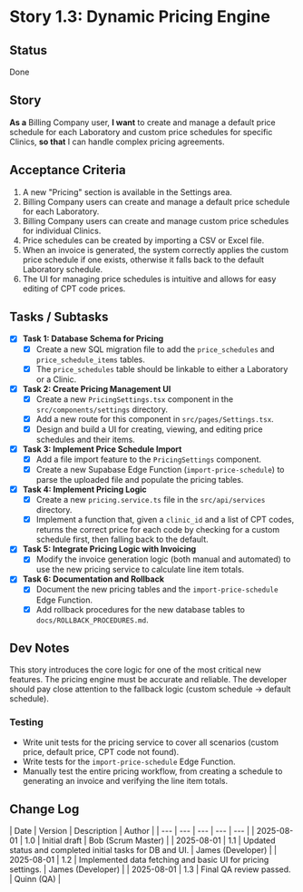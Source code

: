 # Story 1.3: Dynamic Pricing Engine

## Status
Done

## Story
**As a** Billing Company user,
**I want** to create and manage a default price schedule for each Laboratory and custom price schedules for specific Clinics,
**so that** I can handle complex pricing agreements.

## Acceptance Criteria
1.  A new "Pricing" section is available in the Settings area.
2.  Billing Company users can create and manage a default price schedule for each Laboratory.
3.  Billing Company users can create and manage custom price schedules for individual Clinics.
4.  Price schedules can be created by importing a CSV or Excel file.
5.  When an invoice is generated, the system correctly applies the custom price schedule if one exists, otherwise it falls back to the default Laboratory schedule.
6.  The UI for managing price schedules is intuitive and allows for easy editing of CPT code prices.

## Tasks / Subtasks
- [x] **Task 1: Database Schema for Pricing**
    - [x] Create a new SQL migration file to add the `price_schedules` and `price_schedule_items` tables.
    - [x] The `price_schedules` table should be linkable to either a Laboratory or a Clinic.
- [x] **Task 2: Create Pricing Management UI**
    - [x] Create a new `PricingSettings.tsx` component in the `src/components/settings` directory.
    - [x] Add a new route for this component in `src/pages/Settings.tsx`.
    - [x] Design and build a UI for creating, viewing, and editing price schedules and their items.
- [x] **Task 3: Implement Price Schedule Import**
    - [x] Add a file import feature to the `PricingSettings` component.
    - [x] Create a new Supabase Edge Function (`import-price-schedule`) to parse the uploaded file and populate the pricing tables.
- [x] **Task 4: Implement Pricing Logic**
    - [x] Create a new `pricing.service.ts` file in the `src/api/services` directory.
    - [x] Implement a function that, given a `clinic_id` and a list of CPT codes, returns the correct price for each code by checking for a custom schedule first, then falling back to the default.
- [x] **Task 5: Integrate Pricing Logic with Invoicing**
    - [x] Modify the invoice generation logic (both manual and automated) to use the new pricing service to calculate line item totals.
- [x] **Task 6: Documentation and Rollback**
    - [x] Document the new pricing tables and the `import-price-schedule` Edge Function.
    - [x] Add rollback procedures for the new database tables to `docs/ROLLBACK_PROCEDURES.md`.

## Dev Notes
This story introduces the core logic for one of the most critical new features. The pricing engine must be accurate and reliable. The developer should pay close attention to the fallback logic (custom schedule -> default schedule).

### Testing
-   Write unit tests for the pricing service to cover all scenarios (custom price, default price, CPT code not found).
-   Write tests for the `import-price-schedule` Edge Function.
-   Manually test the entire pricing workflow, from creating a schedule to generating an invoice and verifying the line item totals.

## Change Log
| Date | Version | Description | Author |
| --- | --- | --- | --- | --- |
| 2025-08-01 | 1.0 | Initial draft | Bob (Scrum Master) |
| 2025-08-01 | 1.1 | Updated status and completed initial tasks for DB and UI. | James (Developer) |
| 2025-08-01 | 1.2 | Implemented data fetching and basic UI for pricing settings. | James (Developer) |
| 2025-08-01 | 1.3 | Final QA review passed. | Quinn (QA) |